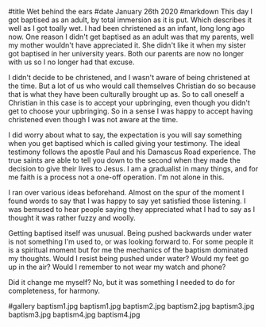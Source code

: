 #title Wet behind the ears
#date January 26th 2020
#markdown
This day I got baptised as an adult, by total immersion as it is put. Which describes it well
as I got toally wet. I had been christened as an infant, long long ago now. One reason
I didn't get baptised as an adult was that my parents, well my mother wouldn't have
appreciated it. She didn't like it when my sister got baptised in her university years.
Both our parents are now no longer with us so I no longer had that excuse.

I didn't decide to be christened, and I wasn't aware of being christened at the time.
But a lot of us who would call themselves Christian do so because that is what
they have been culturally brought up as. So to call oneself a Christian in this case
is to accept your
upbringing, even though you didn't get to choose your upbringing. So in a sense I
was happy to accept having christened even though I was not aware at the time.

I did worry about what to say, the expectation is you will say something
when you get baptised which is called giving your testimony. The ideal testimony
follows the apostle Paul and his Damascus Road experience. The true saints are able to
tell you down to the second when they made the decision to give their lives to Jesus.
I am a gradualist in many things, and for me faith is a process not a one-off
operation. I'm not alone in this.

I ran over various ideas beforehand. Almost on the spur of the moment
I found words to say that I was happy to say yet satisfied those listening. I was
bemused to hear people saying they appreciated what I had to say as I thought it
was rather fuzzy and woolly.

Getting baptised itself was unusual. Being pushed backwards under water is not
something I'm used to, or was looking forward to. For some people it is a
spiritual moment but for me the mechanics of the baptism dominated my thoughts.
Would I resist being pushed under water? Would my feet go up in the air? Would I
remember to not wear my watch and phone?

Did it change me myself? No, but it was something I needed to do for
completeness, for harmony.

#gallery
baptism1.jpg	baptism1.jpg
baptism2.jpg	baptism2.jpg
baptism3.jpg	baptism3.jpg
baptism4.jpg	baptism4.jpg
